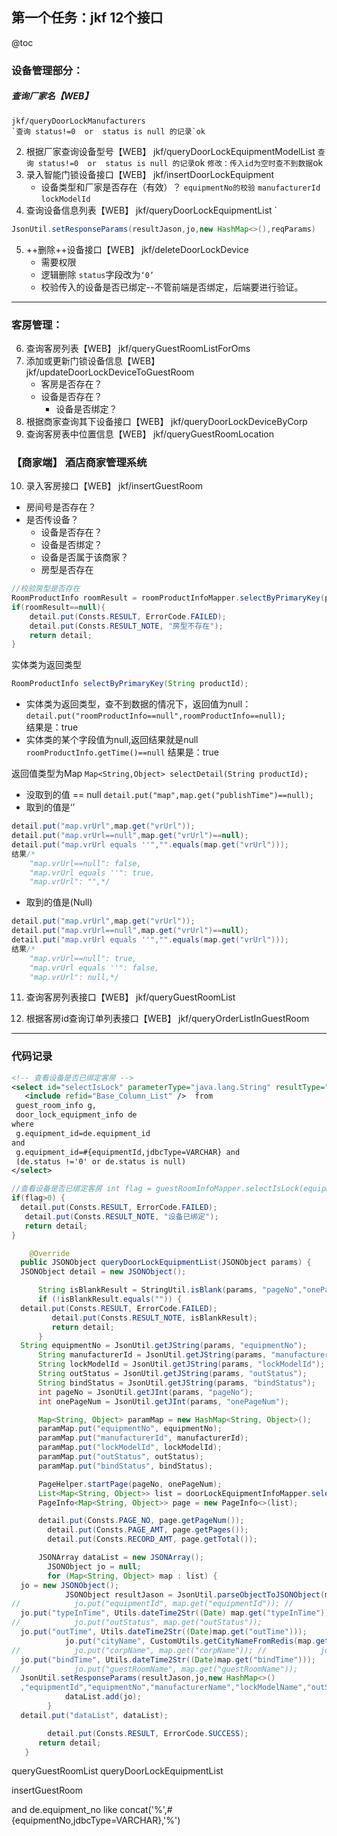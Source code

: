 ## 第一个任务：jkf 12个接口

@toc

### 设备管理部分： 
##### 查询厂家名【WEB】
    jkf/queryDoorLockManufacturers
    `查询 status!=0  or  status is null 的记录`ok
    
2. 根据厂家查询设备型号【WEB】
    jkf/queryDoorLockEquipmentModelList
  `查询 status!=0  or  status is null 的记录`ok
  `修改：传入id为空时查不到数据`ok
3. 录入智能门锁设备接口【WEB】
    jkf/insertDoorLockEquipment
    - 设备类型和厂家是否存在（有效）？
    `equipmentNo的校验`
    `manufacturerId`
    `lockModelId`
4. 查询设备信息列表【WEB】
    jkf/queryDoorLockEquipmentList
  `

```java
JsonUtil.setResponseParams(resultJason,jo,new HashMap<>(),reqParams)
```

   
5. ++删除++设备接口【WEB】
    jkf/deleteDoorLockDevice
      - 需要权限
      - 逻辑删除 `status`字段改为`‘0’`
      - 校验传入的设备是否已绑定--不管前端是否绑定，后端要进行验证。

* * *


### 客房管理：
6. 查询客房列表【WEB】
    jkf/queryGuestRoomListForOms
7. 添加或更新门锁设备信息【WEB】
    jkf/updateDoorLockDeviceToGuestRoom
    - 客房是否存在？
    - 设备是否存在？
      - 设备是否绑定？
8. 根据商家查询其下设备接口【WEB】
    jkf/queryDoorLockDeviceByCorp
9. 查询客房表中位置信息【WEB】
    jkf/queryGuestRoomLocation

### 【商家端】 酒店商家管理系统
10. 录入客房接口【WEB】
  jkf/insertGuestRoom
   - 房间号是否存在？
   - 是否传设备？
     - 设备是否存在？
     - 设备是否绑定？
     - 设备是否属于该商家？
     - 房型是否存在
```java
//校验房型是否存在
RoomProductInfo roomResult = roomProductInfoMapper.selectByPrimaryKey(productId);
if(roomResult==null){
	detail.put(Consts.RESULT, ErrorCode.FAILED);
	detail.put(Consts.RESULT_NOTE, "房型不存在");
	return detail;
}
```
   
实体类为返回类型
```java
RoomProductInfo selectByPrimaryKey(String productId);
```
-  实体类为返回类型，查不到数据的情况下，返回值为null：`detail.put("roomProductInfo==null",roomProductInfo==null);`    
结果是：true
- 实体类的某个字段值为null,返回结果就是null
`roomProductInfo.getTime()==null`
 结果是：true
 
返回值类型为Map
`Map<String,Object> selectDetail(String productId);`
- 没取到的值   == null
`detail.put("map",map.get("publishTime")==null);`
- 取到的值是‘’
```java
detail.put("map.vrUrl",map.get("vrUrl"));
detail.put("map.vrUrl==null",map.get("vrUrl")==null);
detail.put("map.vrUrl equals ''","".equals(map.get("vrUrl")));
结果/*
    "map.vrUrl==null": false,
    "map.vrUrl equals ''": true,
    "map.vrUrl": "",*/
```
- 取到的值是(Null)
```java
detail.put("map.vrUrl",map.get("vrUrl"));
detail.put("map.vrUrl==null",map.get("vrUrl")==null);
detail.put("map.vrUrl equals ''","".equals(map.get("vrUrl")));
结果/*
    "map.vrUrl==null": true,
    "map.vrUrl equals ''": false,
    "map.vrUrl": null,*/
```





11. 查询客房列表接口【WEB】
jkf/queryGuestRoomList

12. 根据客房id查询订单列表接口【WEB】
jkf/queryOrderListInGuestRoom




* * *

### 代码记录
```xml
<!-- 查看设备是否已绑定客房 -->
<select id="selectIsLock" parameterType="java.lang.String" resultType="java.lang.Integer">  select
   <include refid="Base_Column_List" />  from 
 guest_room_info g,
 door_lock_equipment_info de
where
 g.equipment_id=de.equipment_id
and
 g.equipment_id=#{equipmentId,jdbcType=VARCHAR} and 
 (de.status !='0' or de.status is null)
</select>
```
```java
//查看设备是否已绑定客房 int flag = guestRoomInfoMapper.selectIsLock(equipmentId);
if(flag>0) {
  detail.put(Consts.RESULT, ErrorCode.FAILED);
   detail.put(Consts.RESULT_NOTE, "设备已绑定");
   return detail;
}
```

```java
    @Override
  public JSONObject queryDoorLockEquipmentList(JSONObject params) {
  JSONObject detail = new JSONObject();

      String isBlankResult = StringUtil.isBlank(params, "pageNo","onePageNum");
      if (!isBlankResult.equals("")) {
  detail.put(Consts.RESULT, ErrorCode.FAILED);
         detail.put(Consts.RESULT_NOTE, isBlankResult);
         return detail;
      }
  String equipmentNo = JsonUtil.getJString(params, "equipmentNo");
      String manufacturerId = JsonUtil.getJString(params, "manufacturerId");
      String lockModelId = JsonUtil.getJString(params, "lockModelId");
      String outStatus = JsonUtil.getJString(params, "outStatus");
      String bindStatus = JsonUtil.getJString(params, "bindStatus");
      int pageNo = JsonUtil.getJInt(params, "pageNo");
      int onePageNum = JsonUtil.getJInt(params, "onePageNum");

      Map<String, Object> paramMap = new HashMap<String, Object>();
      paramMap.put("equipmentNo", equipmentNo);
      paramMap.put("manufacturerId", manufacturerId);
      paramMap.put("lockModelId", lockModelId);
      paramMap.put("outStatus", outStatus);
      paramMap.put("bindStatus", bindStatus);

      PageHelper.startPage(pageNo, onePageNum);
      List<Map<String, Object>> list = doorLockEquipmentInfoMapper.selectDoorLockEquipmentList(paramMap);
      PageInfo<Map<String, Object>> page = new PageInfo<>(list);

      detail.put(Consts.PAGE_NO, page.getPageNum());
        detail.put(Consts.PAGE_AMT, page.getPages());
        detail.put(Consts.RECORD_AMT, page.getTotal());

      JSONArray dataList = new JSONArray();
        JSONObject jo = null;
        for (Map<String, Object> map : list) {
  jo = new JSONObject();
            JSONObject resultJason = JsonUtil.parseObjectToJSONObject(map);
//            jo.put("equipmentId", map.get("equipmentId")); //            jo.put("equipmentNo", map.get("equipmentNo")); //            jo.put("manufacturerName", map.get("manufacturerName")); //            jo.put("lockModelName", map.get("lockModelName"));
  jo.put("typeInTime", Utils.dateTime2Str((Date) map.get("typeInTime")));
//            jo.put("outStatus", map.get("outStatus"));
  jo.put("outTime", Utils.dateTime2Str((Date)map.get("outTime")));
            jo.put("cityName", CustomUtils.getCityNameFromRedis(map.get("cityId")));
//            jo.put("corpName", map.get("corpName")); //            jo.put("bindStatus", map.get("bindStatus"));
  jo.put("bindTime", Utils.dateTime2Str((Date)map.get("bindTime")));
//            jo.put("guestRoomName", map.get("guestRoomName"));
  JsonUtil.setResponseParams(resultJason,jo,new HashMap<>()
  ,"equipmentId","equipmentNo","manufacturerName","lockModelName","outStatus","corpName","bindStatus","guestRoomName");
            dataList.add(jo);
        }
  detail.put("dataList", dataList);

        detail.put(Consts.RESULT, ErrorCode.SUCCESS);
      return detail;
   }
```

queryGuestRoomList
queryDoorLockEquipmentList

insertGuestRoom

and de.equipment_no like  concat('%',#{equipmentNo,jdbcType=VARCHAR},'%')
